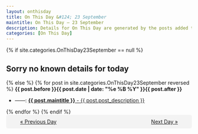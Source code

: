 ```yaml
---
layout: onthisday
title: On This Day &#124; 23 September
maintitle: On This Day — 23 September
description: Details for On This Day are generated by the posts added to the website so the content is subject to changes/updates over time.
categories: [On This Day]
---
```


{% if site.categories.OnThisDay23September == null %}
<h2>Sorry no known details for today</h2>
{% else %}
{% for post in site.categories.OnThisDay23September reversed %}
<strong>{{ post.before }}{{ post.date | date: "%e %B %Y" }}{{ post.after }}</strong>
<ul>
<li> ——: <a class="{{ post.class }}" href="{{ post.url }}"><strong>{{ post.maintitle }}</strong> - {{ post.post_description }}</a></li>
</ul>
{% endfor %}
{% endif %}
<br />
<div style="background-color: #f3f3f3; padding: 10px; border-radius: 5px; text-align: center; display: flex; justify-content: space-evenly;">
<a href="/onthisday/09/09-22">« Previous Day</a>
<span style="visibility:hidden;">[ Visit Leap Year February 29 ]</span>
<a href="/onthisday/09/09-24">Next Day »</a>
</div>
